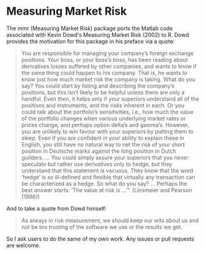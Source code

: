 # Measuring Market Risk

The mmr (Measuring Market Risk) package ports the Matlab code associated with Kevin Dowd's Measuring Market Risk (2002) to R. Dowd provides the motivation for this package in his preface via a quote:

> You are responsible for managing your company’s foreign exchange positions. Your boss, or your boss’s boss, has been reading about derivatives losses suffered by other companies, and wants to know if the same thing could happen to his company. That is, he wants to know just how much market risk the company is taking. What do you say? You could start by listing and describing the company’s positions, but this isn’t likely to be helpful unless there are only a handful. Even then, it helps only if your superiors understand all of the positions and instruments, and the risks inherent in each. Or you could talk about the portfolio’s sensitivities, i.e., how much the value of the portfolio changes when various underlying market rates or prices change, and perhaps option delta’s and gamma’s. However, you are unlikely to win favour with your superiors by putting them to sleep. Even if you are confident in your ability to explain these in English, you still have no natural way to net the risk of your short position in Deutsche marks against the long position in Dutch guilders. ... You could simply assure your superiors that you never speculate but rather use derivatives only to hedge, but they understand that this statement is vacuous. They know that the word ‘hedge’ is so ill-defined and flexible that virtually any transaction can be characterized as a hedge. So what do you say? ... Perhaps the best answer starts: ‘The value at risk is ...’”. (Linsmeier and Pearson (1996))

And to take a quote from Dowd himself:

> As always in risk measurement, we should keep our wits about us and not be too trusting of the software we use or the results we get.

So I ask users to do the same of my own work. Any issues or pull requests are welcome. 
